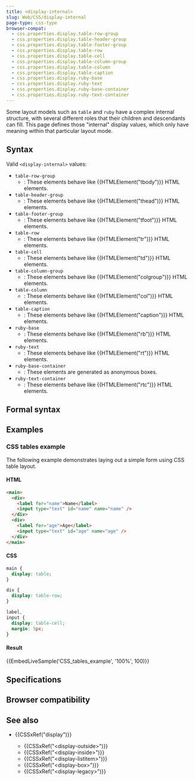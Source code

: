```yaml
---
title: <display-internal>
slug: Web/CSS/display-internal
page-type: css-type
browser-compat:
  - css.properties.display.table-row-group
  - css.properties.display.table-header-group
  - css.properties.display.table-footer-group
  - css.properties.display.table-row
  - css.properties.display.table-cell
  - css.properties.display.table-column-group
  - css.properties.display.table-column
  - css.properties.display.table-caption
  - css.properties.display.ruby-base
  - css.properties.display.ruby-text
  - css.properties.display.ruby-base-container
  - css.properties.display.ruby-text-container
---
```




Some layout models such as `table` and `ruby` have a complex internal structure, with several different roles that their children and descendants can fill. This page defines those "internal" display values, which only have meaning within that particular layout mode.

## Syntax

Valid `<display-internal>` values:

- `table-row-group`
  - : These elements behave like {{HTMLElement("tbody")}} HTML elements.
- `table-header-group`
  - : These elements behave like {{HTMLElement("thead")}} HTML elements.
- `table-footer-group`
  - : These elements behave like {{HTMLElement("tfoot")}} HTML elements.
- `table-row`
  - : These elements behave like {{HTMLElement("tr")}} HTML elements.
- `table-cell`
  - : These elements behave like {{HTMLElement("td")}} HTML elements.
- `table-column-group`
  - : These elements behave like {{HTMLElement("colgroup")}} HTML elements.
- `table-column`
  - : These elements behave like {{HTMLElement("col")}} HTML elements.
- `table-caption`
  - : These elements behave like {{HTMLElement("caption")}} HTML elements.
- `ruby-base`
  - : These elements behave like {{HTMLElement("rb")}} HTML elements.
- `ruby-text`
  - : These elements behave like {{HTMLElement("rt")}} HTML elements.
- `ruby-base-container`
  - : These elements are generated as anonymous boxes.
- `ruby-text-container`
  - : These elements behave like {{HTMLElement("rtc")}} HTML elements.

## Formal syntax



## Examples

### CSS tables example

The following example demonstrates laying out a simple form using CSS table layout.

#### HTML

```html
<main>
  <div>
    <label for="name">Name</label>
    <input type="text" id="name" name="name" />
  </div>
  <div>
    <label for="age">Age</label>
    <input type="text" id="age" name="age" />
  </div>
</main>
```

#### CSS

```css
main {
  display: table;
}

div {
  display: table-row;
}

label,
input {
  display: table-cell;
  margin: 5px;
}
```

#### Result

{{EmbedLiveSample('CSS_tables_example', '100%', 100)}}

## Specifications



## Browser compatibility



## See also

- {{CSSxRef("display")}}

  - {{CSSxRef("&lt;display-outside&gt;")}}
  - {{CSSxRef("&lt;display-inside&gt;")}}
  - {{CSSxRef("&lt;display-listitem&gt;")}}
  - {{CSSxRef("&lt;display-box&gt;")}}
  - {{CSSxRef("&lt;display-legacy&gt;")}}
